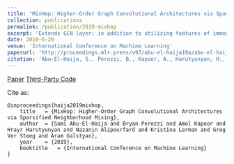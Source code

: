 ```yaml
---
title: "MixHop: Higher-Order Graph Convolutional Architectures via Sparsified Neighborhood Mixing"
collection: publications
permalink: /publication/2019-mixhop
excerpt: 'Extends GCN layer: in addition to utilizing features of immediate neighbors, also include information from further neighbors. Provably learns a class of functions that are not realizable by vanilla GCN.'
date: 2019-6-20
venue: 'International Conference on Machine Learning'
paperurl: 'http://proceedings.mlr.press/v97/abu-el-haija19a/abu-el-haija19a.pdf'
citation: 'Abu-El-Haija, S., Perozzi, B., Kapoor, A., Harutyunyan, H., Alipourfard, N., Lerman, K., Ver Steeg, G., Galstyan, A. (2019). &quot;MixHop: Higher-Order Graph Convolutional Architectures via Sparsified Neighborhood Mixing.&quot; <i>International Conference on Machine Learning</i>. 2019.'
---
```


[Paper](http://proceedings.mlr.press/v97/abu-el-haija19a/abu-el-haija19a.pdf)
[Third-Party Code](https://github.com/benedekrozemberczki/MixHop-and-N-GCN)

Cite as:
    
    @inproceedings{haija2019mixhop,
        title	= {MixHop: Higher-Order Graph Convolutional Architectures via Sparsified Neighborhood Mixing},
        author	= {Sami Abu-El-Haija and Bryan Perozzi and Amol Kapoor and Hrayr Harutyunyan and Nazanin Alipourfard and Kristina Lerman and Greg Ver Steeg and Aram Galstyan},
        year	= {2019},
        booktitle	= {International Conference on Machine Learning}
    }
